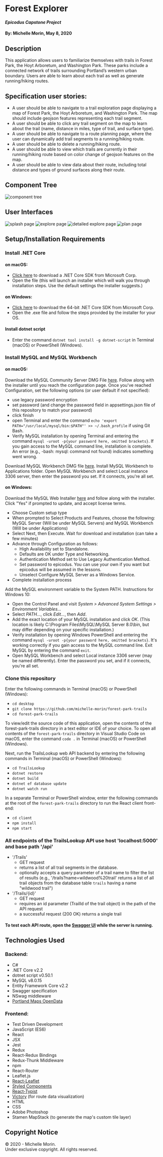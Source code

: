 # Forest Explorer

#### _Epicodus Capstone Project_

#### By: Michelle Morin, May 8, 2020

## Description

This application allows users to familiarize themselves with trails in Forest Park, the Hoyt Arboretum, and Washington Park. These parks include a connected network of trails surrounding Portland’s western urban boundary. Users are able to learn about each trail as well as generate running/hiking routes.

## Specification user stories:
* A user should be able to navigate to a trail exploration page displaying a map of Forest Park, the Hoyt Arboretum, and Washington Park. The map should include geojson features representing each trail segment.
* A user should be able to click any trail segment on the map to learn about the trail (name, distance in miles, type of trail, and surface type).
* A user should be able to navigate to a route planning page, where the user can dynamically add trail segments to a running/hiking route.
* A user should be able to delete a running/hiking route.
* A user should be able to view which trails are currently in their running/hiking route based on color change of geojson features on the map.
* A user should be able to view data about their route, including total distance and types of ground surfaces along their route.

## Component Tree
![component tree](/planning/component-tree.png)

## User Interfaces
![splash page](/planning/splash.png)
![explore page](/planning/main-explore.png)
![detailed explore page](/planning/explore.png)
![plan page](/planning/plan.png)

## Setup/Installation Requirements

### Install .NET Core

#### on macOS:
* [Click here](https://dotnet.microsoft.com/download/thank-you/dotnet-sdk-2.2.106-macos-x64-installer) to download a .NET Core SDK from Microsoft Corp.
* Open the file (this will launch an installer which will walk you through installation steps. Use the default settings the installer suggests.)

#### on Windows:
* [Click here](https://dotnet.microsoft.com/download/thank-you/dotnet-sdk-2.2.203-windows-x64-installer) to download the 64-bit .NET Core SDK from Microsoft Corp.
* Open the .exe file and follow the steps provided by the installer for your OS.

#### Install dotnet script
* Enter the command ``dotnet tool install -g dotnet-script`` in Terminal (macOS) or PowerShell (Windows).

### Install MySQL and MySQL Workbench

#### on macOS:
Download the MySQL Community Server DMG File [here](https://dev.mysql.com/downloads/file/?id=484914). Follow along with the installer until you reach the configuration page. Once you've reached Configuration, set the following options (or user default if not specified):
* use legacy password encryption
* set password (and change the password field in appsettings.json file of this repository to match your password)
* click finish
* open Terminal and enter the command ``echo 'export PATH="/usr/local/mysql/bin:$PATH"' >> ~/.bash_profile`` if using Git Bash.
* Verify MySQL installation by opening Terminal and entering the command ``mysql -uroot -p{your password here, omitted brackets}``. If you gain access to the MySQL command line, installation is complete. An error (e.g., -bash: mysql: command not found) indicates something went wrong.

Download MySQL Workbench DMG file [here](https://dev.mysql.com/downloads/file/?id=484391). Install MySQL Workbench to Applications folder. Open MySQL Workbench and select Local instance 3306 server, then enter the password you set. If it connects, you're all set.

#### on Windows:
Download the MySQL Web Installer [here](https://dev.mysql.com/downloads/file/?id=484919) and follow along with the installer. Click "Yes" if prompted to update, and accept license terms.
* Choose Custom setup type
* When prompted to Select Products and Features, choose the following: MySQL Server (Will be under MySQL Servers) and MySQL Workbench (Will be under Applications)
* Select Next, then Execute. Wait for download and installation (can take a few minutes)
* Advance through Configuration as follows:
  - High Availability set to Standalone.
  - Defaults are OK under Type and Networking.
  - Authentication Method set to Use Legacy Authentication Method.
  - Set password to epicodus. You can use your own if you want but epicodus will be assumed in the lessons.
  - Unselect Configure MySQL Server as a Windows Service.
* Complete installation process

Add the MySQL environment variable to the System PATH. Instructions for Windows 10:
* Open the Control Panel and visit _System > Advanced System Settings > Environment Variables..._
* Select _PATH..._, click _Edit..._, then _Add_.
* Add the exact location of your MySQL installation and click _OK_. (This location is likely C:\Program Files\MySQL\MySQL Server 8.0\bin, but may differ depending on your specific installation.)
* Verify installation by opening Windows PowerShell and entering the command ``mysql -uroot -p{your password here, omitted brackets}``. It's working correctly if you gain access to the MySQL command line. Exit MySQL by entering the command ``exit``.
* Open MySQL Workbench and select Local instance 3306 server (may be named differently). Enter the password you set, and if it connects, you're all set.

### Clone this repository

Enter the following commands in Terminal (macOS) or PowerShell (Windows):
* ``cd desktop``
* ``git clone https://github.com/michelle-morin/forest-park-trails``
* ``cd forest-park-trails``

To view/edit the source code of this application, open the contents of the forest-park-trails directory in a text editor or IDE of your choice. To open all contents of the ``forest-park-trails`` directory in Visual Studio Code on macOS, enter the command ``code .`` in Terminal (macOS) or PowerShell (Windows).

Next, run the TrailsLookup web API backend by entering the following commands in Terminal (macOS) or PowerShell (Windows):
* ``cd TrailsLookup``
* ``dotnet restore``
* ``dotnet build``
* ``dotnet ef database update``
* ``dotnet watch run``

In a separate Terminal or PowerShell window, enter the following commands at the root of the ``forest-park-trails`` directory to run the React client front-end:
* ``cd client``
* ``npm install``
* ``npm start``

### All endpoints of the TrailsLookup API use host 'localhost:5000' and base path '/api'
* '/Trails'
  * GET request
  * returns a list of all trail segments in the database.
  * optionally accepts a query parameter of a trail name to filter the list of results (e.g., '/trails?name=wildwood%20trail' returns a list of all trail objects from the database table ``trails`` having a name "wildwood trail")
* '/Trails/{id}'
  * GET request
  * requires an id parameter (TrailId of the trail object) in the path of the API request
  * a successful request (200 OK) returns a single trail
#### To test each API route, open the [Swagger UI](http://localhost:5000/swagger/index.html#/) while the server is running.


## Technologies Used

### Backend:
* C#
* .NET Core v2.2
* dotnet script v0.50.1
* MySQL v8.0.15
* Entity Framework Core v2.2
* Swagger specification
* NSwag middleware
* [Portland Maps OpenData](https://gis-pdx.opendata.arcgis.com/)

### Frontend:
* Test Driven Development
* JavaScript (ES6)
* React
* JSX
* Jest
* Redux
* React-Redux Bindings
* Redux-Thunk Middleware
* npm
* React-Router
* Leaflet.js
* [React-Leaflet](https://react-leaflet.js.org/)
* [Styled Components](https://styled-components.com/)
* [React-Typist](https://github.com/jstejada/react-typist)
* [Victory](https://formidable.com/open-source/victory/) (for route data visualization)
* HTML
* CSS
* Adobe Photoshop
* Stamen MapStack (to generate the map's custom tile layer)

## Copyright Notice

&copy; 2020 - Michelle Morin.  
Under exclusive copyright. All rights reserved.
